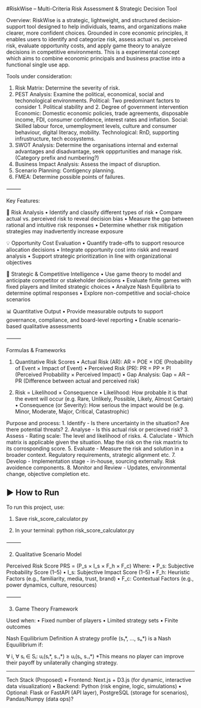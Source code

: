 #RiskWise – Multi-Criteria Risk Assessment & Strategic Decision Tool

Overview:
RiskWise is a strategic, lightweight, and structured decision-support tool designed to help individuals, teams, and organizations make clearer, more confident choices. Grounded in core economic principles, it enables users to identify and categorize risk, assess actual vs. perceived risk, evaluate opportunity costs, and apply game theory to analyze decisions in competitive environments. This is a experimental concept which aims to combine economic principals and business practise into a functional single use app. 

Tools under consideration:

1. Risk Matrix: Determine the severity of risk. 
2. PEST Analysis: Examine the political, economical, social and techonological environments.
Political: Two predominant factors to consider 1. Political stability and 2. Degree of government intervention
Economic: Domestic economic policies, trade agreements, disposable income, FDI, consumer confidence, interest rates and inflation.
Social: Skilled labour force, umemployment levels, culture and consumer behaviour, digital literacy, mobility.
Technological: RnD, supporting infrustructure, tech ecosystems.
3. SWOT Analysis: Determine the organisations internal and external advantages and disadvantage, seek oppprtunities and manage risk. (Category prefix and numbering?) 
4. Business Impact Analysis: Assess the impact of disruption.
5. Scenario Planning: Contigency planning.
6. FMEA: Determine possible points of failures. 
 



     

⸻

Key Features:

🧠 Risk Analysis
	•	Identify and classify different types of risk
	•	Compare actual vs. perceived risk to reveal decision bias
	•	Measure the gap between rational and intuitive risk responses
	•	Determine whether risk mitigation strategies may inadvertently increase exposure

💡 Opportunity Cost Evaluation
	•	Quantify trade-offs to support resource allocation decisions
	•	Integrate opportunity cost into riskk and reward analysis
	•	Support strategic prioritization in line with organizational objectives

🎯 Strategic & Competitive Intelligence
	•	Use game theory to model and anticipate competitor or stakeholder decisions
	•	Evaluate finite games with fixed players and limited strategic choices
	•	Analyze Nash Equilibria to determine optimal responses
	•	Explore non-competitive and social-choice scenarios

📊 Quantitative Output
	•	Provide measurable outputs to support governance, compliance, and board-level reporting
	•	Enable scenario-based qualitative assessments

⸻

Formulas & Frameworks

1. Quantitative Risk Scores
	•	Actual Risk (AR):
AR = POE × IOE
(Probability of Event × Impact of Event)
	•	Perceived Risk (PR):
PR = PP × PI
(Perceived Probability × Perceived Impact)
	•	Gap Analysis:
Gap = AR – PR
(Difference between actual and perceived risk)

2. Risk = Likelihood × Consequence
	•	Likelihood: How probable it is that the event will occur (e.g. Rare, Unlikely, Possible, Likely, Almost Certain)
	•	Consequence (or Severity): How serious the impact would be (e.g. Minor, Moderate, Major, Critical, Catastrophic)
	
 Purpose and process:
		1. Identify - Is there uncertainty in the situation? Are there potential threats?
		2. Analyse - Is this actual risk or percieved risk? 
		3. Assess - Rating scale: The level and likelihood of risks.
		4. Caluclate - Which matrix is applicable given the situation. Map the risk on the risk maxtrix to its corrosponding score.
		5. Evaluate - Measure the risk and solution in a broader context. Regulatory requirements, strategic alignment etc.
		7. Develop - Implementation stage - in-house, sourcing externally. Risk avoidence components.
		8. Monitor and Review - Updates, environmental change, objective completion etc.

## ▶️ How to Run

To run this project, use:

1. Save risk_score_calculator.py

2. In your terminal:
   	python risk_score_calculator.py

⸻

2. Qualitative Scenario Model

Perceived Risk Score
PRS = (P_s × I_s × F_h × F_c)
Where:
	•	P_s: Subjective Probability Score (1–5)
	•	I_s: Subjective Impact Score (1–5)
	•	F_h: Heuristic Factors (e.g., familiarity, media, trust, brand)
	•	F_c: Contextual Factors (e.g., power dynamics, culture, resources)

⸻

3. Game Theory Framework

Used when:
	•	Fixed number of players
	•	Limited strategy sets
	•	Finite outcomes

Nash Equilibrium Definition
A strategy profile (s₁*, …, sₙ*) is a Nash Equuilibrium if:

∀ i, ∀ sᵢ ∈ Sᵢ:  uᵢ(sᵢ*, s₋ᵢ*) ≥ uᵢ(sᵢ, s₋ᵢ*)
*This means no player can improve their payoff by unilaterally changing strategy.

-----

Tech Stack (Proposed)
	•	Frontend: Next.js + D3.js (for dynamic, interactive data visualization)
	•	Backend: Python (risk engine, logic, simulations)
	•	Optional: Flask or FastAPI (API layer), PostgreSQL (storage for scenarios), Pandas/Numpy (data ops)?






